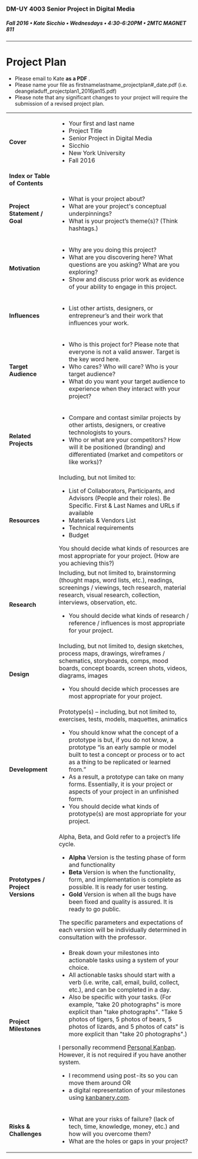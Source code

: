 ### DM-UY 4003 Senior Project in Digital Media
##### Fall 2016 • Kate Sicchio • Wednesdays • 4:30-6:20PM • 2MTC MAGNET 811 

---
# Project Plan


* Please email to Kate **as a PDF** .
* Please name your file as firstnamelastname_projectplan#_date.pdf (i.e. deangeladuff_projectplan1_2016jan15.pdf)
* Please note that any significant changes to your project will require the submission of a revised project plan.

<table>
<tr>
    <td><strong>Cover</strong></td>   
    <td>
    <ul>
    <li>Your first and last name</li>
    <li>Project Title</li>
    <li>Senior Project in Digital Media</li>
    <li>Sicchio</li>
    <li>New York University</li>
    <li>Fall 2016</li></td>
</tr>
<tr>
    <td><strong>Index or Table of Contents</strong></td>
    <td></td>
</tr>
<tr>
    <td><strong>Project Statement / Goal</strong></td>    
    <td>
    <ul>
    <li>What is your project about?</li>
    <li>What are your project's conceptual underpinnings?</li>
    <li>What is your project’s theme(s)? (Think hashtags.)</li>
    </ul>
</td>
</tr>
<tr>
    <td><strong>Motivation</strong></td> 
    <td>
    <ul>
    <li>Why are you doing this project?</li> 
    <li>What are you discovering here? What questions are you asking? What are you exploring?</li> 
    <li>Show and discuss prior work as evidence of your ability to engage in this project.</li>
    </ul></td>
</tr>
<tr>
    <td><strong>Influences</strong></td> 
    <td>
    <ul>
    <li>List other artists, designers, or entrepreneur’s and their work that influences your work.</li>
    </ul></td>
</tr>
<tr>
    <td><strong>Target Audience</strong></td> 
    <td>
    <ul>
    <li>Who is this project for? Please note that everyone is not a valid answer. Target is the key word here.</li>
    <li>Who cares? Who will care? Who is your target audience?</li>
    <li>What do you want your target audience to experience when they interact with your project?</li>
    </ul>
    </td>
</tr>
<tr>
    <td><strong>Related Projects</strong></td>
    <td>
    <ul>
    <li>Compare and contast similar projects by other artists, designers, or creative technologists to yours.</li>
<li>Who or what are your competitors? How will it be positioned (branding) and differentiated (market and competitors or like works)?</li></td>
</tr>
<tr>
    <td><strong>Resources</strong></td>   
    <td>Including, but not limited to:
    <ul>
    <li>List of Collaborators, Participants, and Advisors (People and their roles). Be Specific. First &amp; Last Names and URLs if available</li>
    <li>Materials &amp; Vendors List</li>
    <li>Technical requirements</li>
    <li>Budget</li>
    </ul>
    You should decide what kinds of resources are most appropriate for your project. (How are you achieving this?)</td> 
</tr>
<tr>
    <td><strong>Research</strong></td>        
    <td>Including, but not limited to, brainstorming (thought maps, word lists, etc.), readings, screenings / viewings, tech research, material research, visual research, collection, interviews, observation, etc.
        <ul>
        <li>You should decide what kinds of research / reference / influences is most appropriate for your project.</li>
        </ul>
    </td>
</tr>
<tr>
    <td><strong>Design</strong></td>  
    <td>Including, but not limited to, design sketches, process maps, drawings, wireframes / schematics, storyboards, comps, mood boards, concept boards, screen shots, videos, diagrams, images 
        <ul>
        <li>You should decide which processes are most appropriate for your project.</li>
        </ul>
    </td>
</tr> 
<tr>
    <td><strong>Development</strong></td> 
    <td>Prototype(s) – including, but not limited to, exercises, tests, models, maquettes, animatics 
        <ul>
        <li>You should know what the concept of a prototype is but, if you do not know, a prototype “is an early sample or model built to test a concept or process or to act as a thing to be replicated or learned from.”</li>
        <li>As a result, a prototype can take on many forms. Essentially, it is your project or aspects of your project in an unfinished form.</li>
        <li>You should decide what kinds of prototype(s) are most appropriate for your project.</li>
        </ul>
    </td>
</tr>
<tr>
    <td><strong>Prototypes / Project Versions</strong></td> 
    <td>Alpha, Beta, and Gold refer to a project’s life cycle.
        <ul>
        <li><strong>Alpha</strong> Version is the testing phase of form and functionality</li>
        <li><strong>Beta</strong> Version is when the functionality, form, and implementation is complete as possible. It is ready for user testing.</li>
        <li><strong>Gold</strong> Version is when all the bugs have been fixed and quality is assured. It is ready to go public.</li>
        </ul>
    The specific parameters and expectations of each version will be individually determined in consultation with the professor.</td>
</tr>
<tr>
    <td><strong>Project Milestones</strong></td>
    <td>
    <ul>
    <li>Break down your milestones into actionable tasks using a system of your choice.</li>
    <li>All actionable tasks should start with a verb (i.e. write, call, email, build, collect, etc.), and can be completed in a day.</li> 
    <li>Also be specific with your tasks. (For example, "take 20 photographs" is more explicit than "take photographs". "Take 5 photos of tigers, 5 photos of bears, 5 photos of lizards, and 5 photos of cats" is more explicit than "take 20 photographs".)</li>
    </ul>

I personally recommend <a href="http://personalkanban.com" target="_blank">Personal Kanban</a>. However, it is not required if you have another system.
<ul>
<li>I recommend using post-its so you can move them around
OR</li>
<li>a digital representation of your milestones using <a href="http://kanbanery.com" target="_blank">kanbanery.com</a>.</li>
</ul></td>
</tr>
<tr>  
<tr>
    <td><strong>Risks &amp; Challenges</strong></td>   
    <td>
<ul>
<li>What are your risks of failure? (lack of tech, time, knowledge, money, etc.) and how will you overcome them?</li>
<li>What are the holes or gaps in your project?</li></td>
</tr>
</table>







